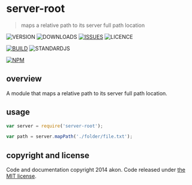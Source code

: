 # server-root
> maps a relative path to its server full path location

![VERSION](https://img.shields.io/npm/v/server-root.svg)
![DOWNLOADS](https://img.shields.io/npm/dt/server-root.svg)
[![ISSUES](https://img.shields.io/github/issues-raw/akonoupakis/server-root.svg)](https://github.com/akonoupakis/server-root/issues)
![LICENCE](https://img.shields.io/npm/l/server-root.svg)

[![BUILD](https://api.travis-ci.org/akonoupakis/server-root.svg?branch=master)](http://travis-ci.org/akonoupakis/server-root)
![STANDARDJS](https://img.shields.io/badge/code%20style-standard-brightgreen.svg)

[![NPM](https://nodei.co/npm/server-root.png?downloads=true)](https://nodei.co/npm/server-root/)

## overview

A module that maps a relative path to its server full path location.

## usage

```js
var server = require('server-root');

var path = server.mapPath('./folder/file.txt');
```

## copyright and license

Code and documentation copyright 2014 akon. Code released under [the MIT license](https://cdn.rawgit.com/akonoupakis/server-root/master/LICENSE).